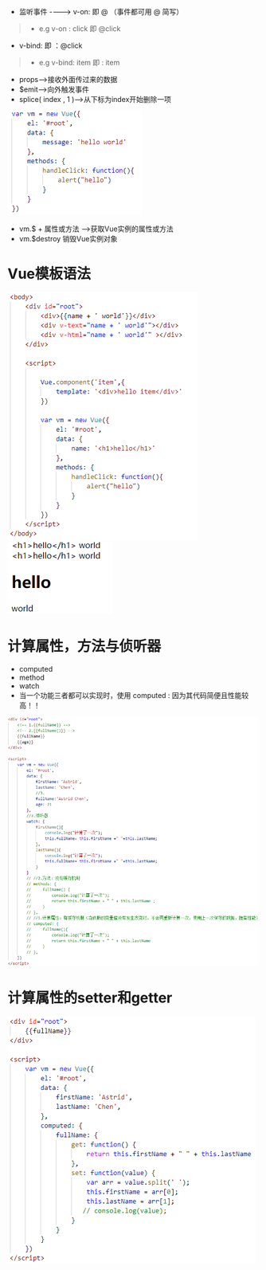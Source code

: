 + 监听事件 ----> v-on:  即 @ （事件都可用 @ 简写）
> + e.g     v-on : click 即  @click
+ v-bind: 即 ：@click
> + e.g     v-bind: item 即  : item
+ props-->接收外面传过来的数据
+ $emit-->向外触发事件
+ splice( index , 1 )-->从下标为index开始删除一项
  
 ![RUNOOB 图标](./picture/vue_004.PNG)
+ vm.$ + 属性或方法   -->获取Vue实例的属性或方法
+ vm.$destroy 销毁Vue实例对象

# Vue模板语法
![RUNOOB 图标](./picture/vue_007.PNG)
![RUNOOB 图标](./picture/vue_007_1.PNG)

# 计算属性，方法与侦听器
+ computed
+ method 
+ watch
+ 当一个功能三者都可以实现时，使用 computed : 因为其代码简便且性能较高！！

![RUNOOB 图标](./picture/vue_008.PNG)

# 计算属性的setter和getter
![RUNOOB 图标](./picture/vue_009.PNG)

